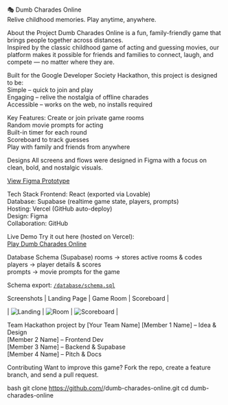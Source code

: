 🎭 Dumb Charades Online  
Relive childhood memories. Play anytime, anywhere.



 About the Project
Dumb Charades Online is a fun, family-friendly game that brings people together across distances.  
Inspired by the classic childhood game of acting and guessing movies, our platform makes it possible for friends and families to connect, laugh, and compete — no matter where they are.  

Built for the Google Developer Society Hackathon, this project is designed to be:  
 Simple – quick to join and play  
 Engaging – relive the nostalgia of offline charades  
 Accessible – works on the web, no installs required  



Key Features: 
 Create or join private game rooms  
 Random movie prompts for acting  
 Built-in timer for each round  
 Scoreboard to track guesses  
 Play with family and friends from anywhere  


Designs
All screens and flows were designed in Figma with a focus on clean, bold, and nostalgic visuals.  

 [View Figma Prototype](https://figma.com/)  



 Tech Stack
 Frontend: React (exported via Lovable)  
 Database: Supabase (realtime game state, players, prompts)  
 Hosting: Vercel (GitHub auto-deploy)  
 Design: Figma  
 Collaboration: GitHub  



Live Demo
Try it out here (hosted on Vercel):  
[Play Dumb Charades Online](https://your-vercel-app.vercel.app)  



 Database Schema (Supabase)
  rooms → stores active rooms & codes  
  players → player details & scores  
  prompts → movie prompts for the game  

Schema export: [`/database/schema.sql`](./database/schema.sql)  

Screenshots
| Landing Page | Game Room | Scoreboard |

| ![Landing](./demo/landing.png) | ![Room](./demo/room.png) | ![Scoreboard](./demo/scoreboard.png) |


Team
Hackathon project by [Your Team Name]
 [Member 1 Name] – Idea & Design  
 [Member 2 Name] – Frontend Dev  
 [Member 3 Name] – Backend & Supabase  
 [Member 4 Name] – Pitch & Docs  


Contributing
Want to improve this game? Fork the repo, create a feature branch, and send a pull request.  

bash
git clone https://github.com/<your-username>/dumb-charades-online.git
cd dumb-charades-online
